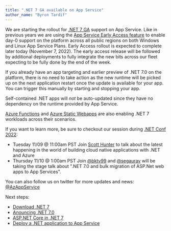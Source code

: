 ```yaml
---
title: ".NET 7 GA available on App Service"
author_name: "Byron Tardif"
---
```


We are starting the rollout for [.NET 7 GA](https://dotnet.microsoft.com/download/dotnet/7.0) support on App Service. Like in previous years we are using the [App Service Early Access feature](https://aka.ms/app-service-early-access) to enable day-0 support on the platform across all public regions on both Windows and Linux App Service Plans. Early Access rollout is expected to complete later today (November 7, 2022). The early access release will be followed by additional deployments to fully integrate the new bits across our fleet expecting to be fully done by the end of the week.

If you already have an app targeting and earlier preview of .NET 7.0 on the platform, there is no need to take action as the new runtime will be picked up on the next application restart once the update is available for your app. You can trigger this manually by starting and stopping your app.

Self-contained .NET apps will *not* be auto-updated since they have no dependency on the runtime provided by App Service.

[Azure Functions](https://go.microsoft.com/fwlink/?linkid=2214834) and [Azure Static Webapps](https://go.microsoft.com/fwlink/?linkid=2215233) are also enabling .NET 7 workloads across their scenarios.


If you want to learn more, be sure to checkout our session during [.NET Conf 2022](https://www.dotnetconf.net/agenda):

- Tuesday 11/09 @ 11:00am PST Join [Scott Hunter](https://twitter.com/coolcsh) to talk about the latest happening in the world of building cloud native applications with .NET and Azure
- Thursday 11/10 @ 1:00am PST Join [@bktv99](https://twitter.com/bktv99) and [@segaurav](https://twitter.com/segaurav) will be taking the stage talk about  ".NET 7.0 and bulk migration of ASP.Net web apps to App Services".

You can also follow us on twitter for more updates and news: [@AzAppService](https://twitter.com/AzAppService/)

Next steps:

- [Download .NET 7](https://dotnet.microsoft.com/download/dotnet/7.0)
- [Anouncing .NET 7.0 ]()
- [ASP.NET Core in .NET 7]()
- [Deploy a .NET application to App Service](https://docs.microsoft.com/azure/app-service/quickstart-dotnetcore?tabs=net60&pivots=development-environment-vs)
